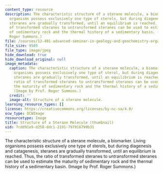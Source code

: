 ```yaml
---
content_type: resource
description: The characteristic structure of a sterane molecule, a biomarker. Living
  organisms possess exclusively one type of sterols, but during diagenesis and catagenesis,
  steranes are gradually transformed, until an equilibrium is reached. Thus, the ratio
  of transformed steranes to untransformed steranes can be used to estimate the maturity
  of sedimentary rock and the thermal history of a sedimentary basin. (Image by Prof.
  Roger Summons.)
file: /courses/12-491-advanced-seminar-in-geology-and-geochemistry-organic-geochemistry-fall-2005/7cdd91e9d258ddc12191797916799b31_12-491f05-th.jpg
file_size: 9505
file_type: image/jpeg
hide_download: true
hide_download_original: null
image_metadata:
  caption: The characteristic structure of a sterane molecule, a biomarker. Living
    organisms possess exclusively one type of sterol, but during diagenesis and catagenesis,
    steranes are gradually transformed, until an equilibrium is reached. Thus, the
    ratio of transformed steranes to untransformed steranes can be used to estimate
    the maturity of sedimentary rock and the thermal history of a sedimentary basin.
    (Image by Prof. Roger Summons.)
  credit: ''
  image-alt: Structure of a sterane molecule.
learning_resource_types: []
license: https://creativecommons.org/licenses/by-nc-sa/4.0/
ocw_type: OCWImage
resourcetype: Image
title: Structure of a Sterane Molecule (thumbnail)
uid: 7cdd91e9-d258-ddc1-2191-797916799b31
---
```

The characteristic structure of a sterane molecule, a biomarker. Living organisms possess exclusively one type of sterols, but during diagenesis and catagenesis, steranes are gradually transformed, until an equilibrium is reached. Thus, the ratio of transformed steranes to untransformed steranes can be used to estimate the maturity of sedimentary rock and the thermal history of a sedimentary basin. (Image by Prof. Roger Summons.)